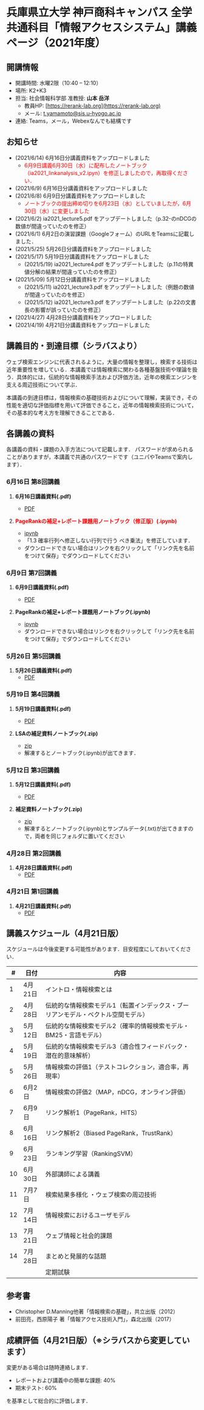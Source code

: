 # 兵庫県立大学 神戸商科キャンパス 全学共通科目「情報アクセスシステム」講義ページ（2021年度）


## 開講情報
- 開講時間: 水曜2限（10:40 – 12:10）
- 場所: K2+K3
- 担当: 社会情報科学部 准教授: **山本 岳洋**
  - 教員HP: [https://rerank-lab.org](https://rerank-lab.org)
  - メール: t.yamamoto@sis.u-hyogo.ac.jp
- 連絡: Teams，メール，Webexなんでも結構です


## お知らせ
- (2021/6/14)  6月16日分講義資料をアップロードしました
  -  <span style="color:red;">6月9日講義6月30日（水）に配布したノートブック（ia2021_linkanalysis_v2.ipyn）を修正しましたので，再取得ください．</span>
- (2021/6/9)  6月16日分講義資料をアップロードしました
- (2021/6/8)  6月9日分講義資料をアップロードしました
  - <span style="color:red;">ノートブックの提出締め切りを6月23日（水）としていましたが，6月30日（水）に変更しました</span>
- (2021/6/2)  ia2021_lecture5.pdf をアップデートしました（p.32-のnDCGの数値が間違っていたのを修正）
- (2021/6/1) 6月2日の演習課題（Googleフォーム）のURLをTeamsに記載しました．
- (2021/5/25) 5月26日分講義資料をアップロードしました
- (2021/5/17) 5月19日分講義資料をアップロードしました
  - (2021/5/19) ia2021_lecture4.pdf をアップデートしました（p.11の特異値分解の結果が間違っていたのを修正）
- (2021/5/09) 5月12日分講義資料をアップロードしました
  - (2021/5/11) ia2021_lecture3.pdf をアップデートしました（例題の数値が間違っていたのを修正）
  - (2021/5/12) ia2021_lecture3.pdf をアップデートしました（p.22の文書長の影響が誤っていたのを修正）
- (2021/4/27) 4月28日分講義資料をアップロードしました
- (2021/4/19) 4月21日分講義資料をアップロードしました

<!--
<details><summary>過去のお知らせ一覧</summary>
</details>
-->


## 講義目的・到達目標（シラバスより）
ウェブ検索エンジンに代表されるように，大量の情報を整理し，検索する技術は近年重要性を増している．本講義では情報検索に関わる各種基盤技術や理論を扱う．具体的には，伝統的な情報検索手法および評価方法，近年の検索エンジンを支える周辺技術について学ぶ．

本講義の到達目標は，情報検索の基礎技術およびについて理解，実装でき，その性能を適切な評価指標を用いて評価できること，近年の情報検索技術について，その基本的な考え方を理解できることである．



## 各講義の資料
各講義の資料・課題の入手方法について記載します． パスワードが求められることがありますが，本講義で共通のパスワードです（ユニパやTeamsで案内します）．

### 6月16日 第8回講義

1. **6月16日講義資料(.pdf)**
   - [PDF](materials/ia2021_lecture7.pdf)

2. **<span style="color:red;">PageRankの補足+レポート課題用ノートブック（修正版）(.ipynb)</span>**
      - [ipynb](notebooks/ia2021_linkanalysis_v2.ipynb)
      - 「1.3 確率行列へ修正しない行列で行う べき乗法」を修正しています．
      - ダウンロードできない場合はリンクを右クリックして「リンク先を名前をつけて保存」でダウンロードしてください

### 6月9日 第7回講義

1. **6月9日講義資料(.pdf)**
   - [PDF](materials/ia2021_lecture6.pdf)

2. **PageRankの補足+レポート課題用ノートブック(.ipynb)**
      - [ipynb](notebooks/ia2021_linkanalysis.ipynb)
      - ダウンロードできない場合はリンクを右クリックして「リンク先を名前をつけて保存」でダウンロードしてください


### 5月26日 第5回講義

1. **5月26日講義資料(.pdf)**
   - [PDF](materials/ia2021_lecture5.pdf)

### 5月19日 第4回講義

1. **5月19日講義資料(.pdf)**
   - [PDF](materials/ia2021_lecture4.pdf)

2. **LSAの補足資料ノートブック(.zip)**
    - [zip](notebooks/ia2021_LSA.zip)
    - 解凍するとノートブック(.ipynb)が出てきます．

### 5月12日 第3回講義

1. **5月12日講義資料(.pdf)**
   - [PDF](materials/ia2021_lecture3.pdf)

2. **補足資料ノートブック(.zip)**
    - [zip](notebooks/ia2021_vsm_bm25.zip)
    - 解凍するとノートブック(.ipynb)とサンプルデータ(.txt)が出てきますので，両者を同じフォルダに置いてください

### 4月28日 第2回講義

1. **4月28日講義資料(.pdf)**
   - [PDF](materials/ia2021_lecture2.pdf)

### 4月21日 第1回講義

1. **4月21日講義資料(.pdf)**
   - [PDF](materials/ia2021_lecture1.pdf)

## 講義スケジュール（4月21日版）
スケジュールは今後変更する可能性があります．目安程度にしておいてください．

| #   | 日付    | 内容                                                                              |
| --- | ------- | --------------------------------------------------------------------------------- |
| 1   | 4月21日 | イントロ・情報検索とは                                                            |
| 2   | 4月28日 | 伝統的な情報検索モデル1（転置インデックス・ブーリアンモデル・ベクトル空間モデル） |
| 3   | 5月12日 | 伝統的な情報検索モデル2（確率的情報検索モデル・BM25・言語モデル）                 |
| 4   | 5月19日 | 伝統的な情報検索モデル3（適合性フィードバック・潜在的意味解析）                   |
| 5   | 5月26日 | 情報検索の評価1（テストコレクション，適合率，再現率）                             |
| 6   | 6月2日  | 情報検索の評価2（MAP，nDCG，オンライン評価）                                      |
| 7   | 6月9日  | リンク解析1（PageRank，HITS）                                                     |
| 8   | 6月16日 | リンク解析2（Biased PageRank，TrustRank）                                         |
| 9   | 6月23日 | ランキング学習（RankingSVM）                                                      |
| 10  | 6月30日 | 外部講師による講義                                                                |
| 11  | 7月7日  | 検索結果多様化 ・ウェブ検索の周辺技術                                             |
| 12  | 7月14日 | 情報検索におけるユーザモデル                                                      |
| 13  | 7月21日 | ウェブ情報と社会的課題                                                            |
| 14  | 7月28日 | まとめと発展的な話題                                                              |
|     |         | 定期試験                                                                          |


## 参考書

- Christopher D.Manning他著「情報検索の基礎」，共立出版（2012）
- 前田亮，西原陽子 著「情報アクセス技術入門」，森北出版（2017）

## 成績評価（4月21日版）（※シラバスから変更しています）
変更がある場合は随時連絡します．

- レポートおよび講義中の簡単な課題: 40%
- 期末テスト: 60%


を基準として総合的に評価します．
